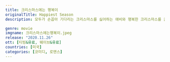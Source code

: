 ```yaml
---
title: 크리스마스에는 행복이
originalTitle: Happiest Season
description: 모두가 손꼽아 기다리는 크리스마스를 싫어하는 애비와 행복한 크리스마스를 꿈꾸는 하퍼. 애비에게 즐거운 크리스마스 추억을 선물하고 싶은 하퍼는 자신의 집에 애비를 초대해 가족들과 함께 5일 동안 연휴를 보낼 것을 제안한다. 한편,하퍼 역시 애비를 위해 단 하나뿐인 선물을 준비하지만 하퍼의 가족들로 인해 애비의 계획은 계속 틀어지기만 하는데… 과연 두 사람은 서로에게 가장 특별한 크리스마스를 선물할 수 있을까? 올겨울, 가장 행복한 크리스마스가 찾아옵니다!

genre: movie
imgname: 크리스마스에는행복이.jpeg
release: "2020.11.26"
ott: [티빙&유료, 웨이브&유료]
countries: [미국]
categories: [코미디, 로맨스]
---
```

